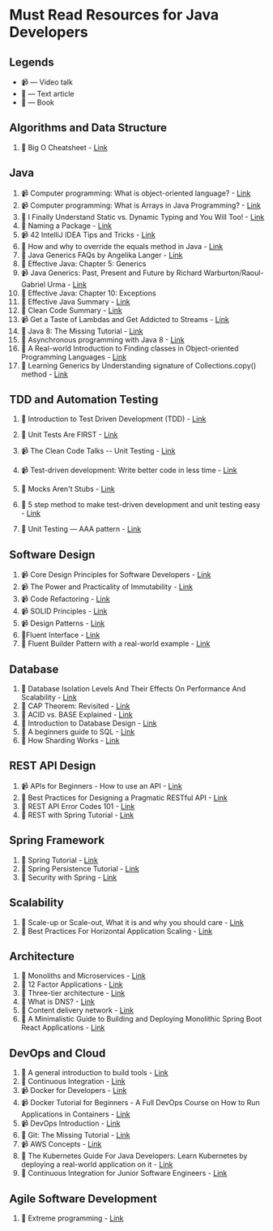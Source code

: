 # Must Read Resources for Java Developers

## Legends

- :video_camera: — Video talk
- :newspaper: — Text article
-  :book: — Book​ 

## Algorithms and Data Structure

1. :newspaper: Big O Cheatsheet - [Link](https://www.bigocheatsheet.com/)

## Java

1. :video_camera:  Computer programming: What is object-oriented language? - [Link](https://www.youtube.com/watch?v=SS-9y0H3Si8)
2. :video_camera:  Computer programming: What is Arrays in Java Programming? - [Link](https://www.codeforhunger.com/2021/11/What%20are%20arrays%20in%20java.html)
3. :newspaper: I Finally Understand Static vs. Dynamic Typing and You Will Too! - [Link](https://hackernoon.com/i-finally-understand-static-vs-dynamic-typing-and-you-will-too-ad0c2bd0acc7)
4. :newspaper: Naming a Package - [Link](https://docs.oracle.com/javase/tutorial/java/package/namingpkgs.html)
5. :video_camera:  42 IntelliJ IDEA Tips and Tricks - [Link](https://www.youtube.com/watch?v=eq3KiAH4IBI)
6. :newspaper: How and why to override the equals method in Java - [Link](http://users.csc.calpoly.edu/~gfisher/classes/102/info/howToOverrideEquals.html)
7. :newspaper: Java Generics FAQs by Angelika Langer - [Link](http://www.angelikalanger.com/GenericsFAQ/JavaGenericsFAQ.html)
8. :book: Effective Java: Chapter 5: Generics
9. :video_camera: Java Generics: Past, Present and Future by Richard Warburton/Raoul-Gabriel Urma - [Link](https://www.youtube.com/watch?v=LEAoMMEIUXk)
10. :book: Effective Java: Chapter 10: Exceptions
11. :book: Effective Java Summary - [Link](https://github.com/HugoMatilla/Effective-JAVA-Summary)
12. :book: Clean Code Summary - [Link](https://gist.github.com/wojteklu/73c6914cc446146b8b533c0988cf8d29)
13. :video_camera: Get a Taste of Lambdas and Get Addicted to Streams - [Link](https://www.youtube.com/watch?v=1OpAgZvYXLQ)
14. :newspaper: Java 8: The Missing Tutorial - [Link](https://github.com/shekhargulati/java8-the-missing-tutorial)
15. :newspaper: Asynchronous programming with Java 8 - [Link](https://medium.com/xebia-engineering/asynchronous-programming-with-java-java-8-d71a5323070e)
16. :newspaper: A Real-world Introduction to Finding classes in Object-oriented Programming Languages - [Link](https://medium.com/xebia-engineering/a-real-world-introduction-to-finding-classes-in-object-oriented-programming-languages-612eae35b802)
17. :newspaper: Learning Generics by Understanding signature of Collections.copy() method - [Link](https://medium.com/xebia-engineering/learning-generics-by-understanding-signature-of-collections-copy-method-1325a48ecae2)

## TDD and Automation Testing

1. :newspaper: Introduction to Test Driven Development (TDD) - [Link](http://agiledata.org/essays/tdd.html)

2. :newspaper: Unit Tests Are FIRST - [Link](https://pragprog.com/magazines/2012-01/unit-tests-are-first)

3. :video_camera: The Clean Code Talks -- Unit Testing - [Link](https://www.youtube.com/watch?v=wEhu57pih5w)

4. :video_camera: Test-driven development: Write better code in less time - [Link](https://www.youtube.com/watch?v=HhwElTL-mdI)

5. :newspaper: Mocks Aren't Stubs - [Link](https://martinfowler.com/articles/mocksArentStubs.html)

6. :newspaper: 5 step method to make test-driven development and unit testing easy - [Link](https://codeutopia.net/blog/2016/10/10/5-step-method-to-make-test-driven-development-and-unit-testing-easy/)

7. :newspaper: Unit Testing — AAA pattern - [Link](https://medium.com/xebia-engineering/unit-testing-aaa-pattern-ab1c08737d53)

   

## Software Design

1. :video_camera: Core Design Principles for Software Developers - [Link](https://www.youtube.com/watch?v=llGgO74uXMI)
2. :video_camera: The Power and Practicality of Immutability - [Link](https://www.youtube.com/watch?v=FQERMVABRrQ)
3. :video_camera: Code Refactoring - [Link](https://www.youtube.com/playlist?list=PLGLfVvz_LVvSuz6NuHAzpM52qKM6bPlCV)
4. :video_camera: SOLID Principles - [Link](https://www.youtube.com/playlist?list=PLdR9bD5hyZiiCr5pDs8tYmzHosz3tqIuD)
5. :video_camera: Design Patterns - [Link](https://www.youtube.com/playlist?list=PLF206E906175C7E07)
6. :newspaper:Fluent Interface - [Link](https://martinfowler.com/bliki/FluentInterface.html)
7. :newspaper: Fluent Builder Pattern with a real-world example - [Link](https://medium.com/xebia-engineering/fluent-builder-pattern-with-a-real-world-example-7b61be375a40)

## Database

1. :newspaper: Database Isolation Levels And Their Effects On Performance And Scalability - [Link](http://highscalability.com/blog/2011/2/10/database-isolation-levels-and-their-effects-on-performance-a.html)
2. :newspaper: CAP Theorem: Revisited - [Link](https://robertgreiner.com/cap-theorem-revisited/)
3. :newspaper: ACID vs. BASE Explained - [Link](https://neo4j.com/blog/acid-vs-base-consistency-models-explained/)
4. :newspaper: Introduction to Database Design - [Link](https://www.datanamic.com/support/lt-dez005-introduction-db-modeling.html)
5. :newspaper: A beginners guide to SQL - [Link](https://www.sohamkamani.com/blog/2016/07/07/a-beginners-guide-to-sql/)
6. :newspaper: How Sharding Works - [Link](https://medium.com/@jeeyoungk/how-sharding-works-b4dec46b3f6)

## REST API Design

1. :video_camera: APIs for Beginners - How to use an API - [Link](https://www.youtube.com/watch?v=GZvSYJDk-us)
2. :newspaper: Best Practices for Designing a Pragmatic RESTful API - [Link](https://www.vinaysahni.com/best-practices-for-a-pragmatic-restful-api)
3. :newspaper: REST API Error Codes 101 - [Link](https://blog.restcase.com/rest-api-error-codes-101/)
4. :newspaper: REST with Spring Tutorial - [Link](https://www.baeldung.com/rest-with-spring-series)

## Spring Framework

1. :newspaper: Spring Tutorial - [Link](https://www.baeldung.com/spring-tutorial)​ 
2. :newspaper: Spring Persistence Tutorial - [Link](https://www.baeldung.com/persistence-with-spring-series)
3. :newspaper: Security with Spring - [Link](https://www.baeldung.com/security-spring)

## Scalability

1. :newspaper: Scale-up or Scale-out, What it is and why you should care - [Link](https://www.brianjgraf.com/2013/05/17/scalability-scale-up-scale-out-care/)
2. :newspaper: Best Practices For Horizontal Application Scaling - [Link](https://blog.openshift.com/best-practices-for-horizontal-application-scaling/)

## Architecture

1. :newspaper: Monoliths and Microservices - [Link](https://medium.com/@SkyscannerEng/monoliths-and-microservices-8c65708c3dbf)
2. :newspaper: 12 Factor Applications - [Link](https://12factor.net/)
3. :newspaper:  Three-tier architecture - [Link](https://www.linuxjournal.com/article/3508)
4. :newspaper: What is DNS? - [Link](https://www.cloudflare.com/learning/dns/what-is-dns/)
5. :newspaper:  Content delivery network - [Link](https://en.wikipedia.org/wiki/Content_delivery_network)
6. :newspaper: A Minimalistic Guide to Building and Deploying Monolithic Spring Boot React Applications - [Link](https://medium.com/xebia-engineering/a-minimalistic-guide-to-building-and-deploying-monolithic-spring-boot-react-applications-39440035b27)

## DevOps and Cloud

1. :newspaper: A general introduction to build tools - [Link](https://medium.com/xebia-engineering/a-general-introduction-to-build-tools-9070a47ed405)
2. :newspaper: Continuous Integration - [Link](https://martinfowler.com/articles/continuousIntegration.html)
3. :video_camera: Docker for Developers - [Link](https://www.youtube.com/watch?v=FdkNAjjO5yQ)
4. :video_camera: Docker Tutorial for Beginners - A Full DevOps Course on How to Run Applications in Containers - [Link](https://www.youtube.com/watch?v=fqMOX6JJhGo)
5. :video_camera: DevOps Introduction - [Link](https://www.youtube.com/watch?v=UqMUoINlKnY)
6. :newspaper:  Git: The Missing Tutorial - [Link](https://github.com/shekhargulati/git-the-missing-tutorial/blob/master/README.md)
7. :video_camera: AWS Concepts - [Link](https://www.youtube.com/playlist?list=PLv2a_5pNAko2Jl4Ks7V428ttvy-Fj4NKU)
8. :newspaper: The Kubernetes Guide For Java Developers: Learn Kubernetes by deploying a real-world application on it - [Link](https://medium.com/xebia-engineering/the-kubernetes-guide-for-java-developers-learn-kubernetes-by-deploying-a-real-world-application-35133f72d2e5)
9. :newspaper: Continuous Integration for Junior Software Engineers - [Link](https://medium.com/xebia-engineering/continuous-integration-for-junior-software-engineers-fbf79b5008bb)

## Agile Software Development

1. :newspaper: Extreme programming - [Link](https://en.wikipedia.org/wiki/Extreme_programming)

   
